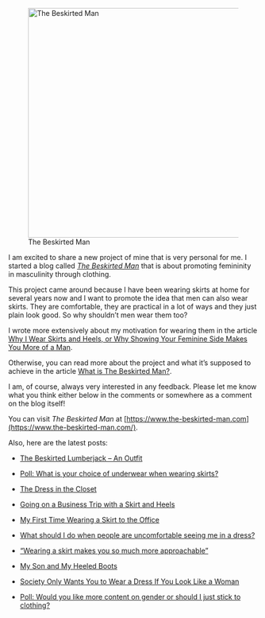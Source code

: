 <figure><img loading="lazy" decoding="async" src="avatar.jpg" alt="The Beskirted Man" style="width:462px;height:462px"><figcaption>The Beskirted Man</figcaption></figure>

I am excited to share a new project of mine that is very personal for me. I started a blog called *[The Beskirted Man](https://www.the-beskirted-man.com/)* that is about promoting femininity in masculinity through clothing.

This project came around because I have been wearing skirts at home for several years now and I want to promote the idea that men can also wear skirts. They are comfortable, they are practical in a lot of ways and they just plain look good. So why shouldn’t men wear them too?

I wrote more extensively about my motivation for wearing them in the article [Why I Wear Skirts and Heels, or Why Showing Your Feminine Side Makes You More of a Man](https://www.the-beskirted-man.com/skirts-and-dresses/why-i-wear-skirts-and-heels-or-why-showing-your-feminine-side-makes-you-more-of-a-man/).

Otherwise, you can read more about the project and what it’s supposed to achieve in the article [What is The Beskirted Man?](https://www.the-beskirted-man.com/general/what-is-the-beskirted-man/).

I am, of course, always very interested in any feedback. Please let me know what you think either below in the comments or somewhere as a comment on the blog itself!

You can visit *The Beskirted Man* at [https://www.the-beskirted-man.com](https://www.the-beskirted-man.com/).

Also, here are the latest posts:

-   [The Beskirted Lumberjack – An Outfit](https://www.the-beskirted-man.com/outfits/the-beskirted-lumberjack-an-outfit/)
    
-   [Poll: What is your choice of underwear when wearing skirts?](https://www.the-beskirted-man.com/polls/poll-what-is-your-choice-of-underwear-when-wearing-skirts/)
    
-   [The Dress in the Closet](https://www.the-beskirted-man.com/skirts-and-dresses/the-dress-in-the-closet/)
    
-   [Going on a Business Trip with a Skirt and Heels](https://www.the-beskirted-man.com/in-the-media/going-on-a-business-trip-with-a-skirt-and-heels/)
    
-   [My First Time Wearing a Skirt to the Office](https://www.the-beskirted-man.com/in-public/my-first-time-wearing-a-skirt-to-the-office/)
    
-   [What should I do when people are uncomfortable seeing me in a dress?](https://www.the-beskirted-man.com/in-the-media/what-should-i-do-when-people-are-uncomfortable-seeing-me-in-a-dress/)
    
-   [“Wearing a skirt makes you so much more approachable”](https://www.the-beskirted-man.com/personal-experiences/wearing-a-skirt-makes-you-so-much-more-approachable/)
    
-   [My Son and My Heeled Boots](https://www.the-beskirted-man.com/high-heels/my-son-and-my-heeled-boots/)
    
-   [Society Only Wants You to Wear a Dress If You Look Like a Woman](https://www.the-beskirted-man.com/in-the-media/society-only-wants-you-to-wear-a-dress-if-you-look-like-a-woman/)
    
-   [Poll: Would you like more content on gender or should I just stick to clothing?](https://www.the-beskirted-man.com/polls/poll-would-you-like-more-content-on-gender-or-should-i-just-stick-to-clothing/)